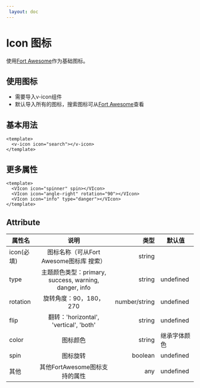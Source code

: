 ```yaml
---
 layout: doc
---
```

# Icon 图标

使用[Fort Awesome](https://fontawesome.com/)作为基础图标。

## 使用图标

  - 需要导入v-icon组件
  - 默认导入所有的图标，搜索图标可从[Fort Awesome](https://fontawesome.com/)查看

## 基本用法
    
  <VIcon icon="search"></VIcon>
  ``` vue
  <template>
    <v-icon icon="search"></v-icon>
  </template>
  ```


## 更多属性
      
  <VIcon icon="spinner" spin style="margin-right:10px;"></VIcon>
  <VIcon icon="angle-right" rotation="90" style="margin-right:10px;"></VIcon>
  <VIcon icon="info" type="danger"></VIcon>

  ``` vue
  <template>
    <VIcon icon="spinner" spin></VIcon>
    <VIcon icon="angle-right" rotation="90"></VIcon>
    <VIcon icon="info" type="danger"></VIcon>
  </template>
  ```


## Attribute
| 属性名              |      说明      |  类型  | 默认值         |
| -------------      | :-----------: | ----:  | ------------- |
| icon(必填)          |  图标名称（可从Fort Awesome图标库 搜索）   | string | 
| type               |  主题颜色类型：primary, success, warning, danger, info   | string | undefined
| rotation           |   旋转角度：90，180，270    |    number/string  | undefined |
| flip               |   翻转：'horizontal', 'vertical', 'both'    |    string  | undefined |
| color              |   图标颜色     |    string  | 继承字体颜色 |
| spin               |   图标旋转     |    boolean  | undefined |
| 其他               |   其他FortAwesome图标支持的属性     |   any   | undefined |





